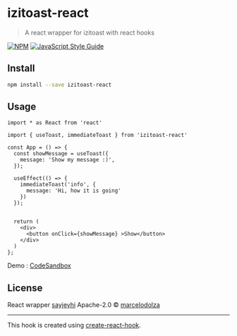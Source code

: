 # izitoast-react

> A react wrapper for izitoast with react hooks

[![NPM](https://img.shields.io/npm/v/izitoast-react.svg)](https://www.npmjs.com/package/izitoast-react) [![JavaScript Style Guide](https://img.shields.io/badge/code_style-standard-brightgreen.svg)](https://standardjs.com)

## Install

```bash
npm install --save izitoast-react
```

## Usage

```tsx
import * as React from 'react'

import { useToast, immediateToast } from 'izitoast-react'

const App = () => {
  const showMessage = useToast({
    message: 'Show my message :)',
  });

  useEffect(() => {
    immediateToast('info', {
      message: 'Hi, how it is going'
    })
  });


  return (
    <div>
      <button onClick={showMessage} >Show</button>
    </div>
  )
};
```

Demo : [CodeSandbox](https://codesandbox.io/s/izi-toast-react-wrapper-ynrrn)

## License

React wrapper [sayjeyhi](https://github.com/sayjeyhi)
Apache-2.0 © [marcelodolza](https://github.com/marcelodolza)

---

This hook is created using [create-react-hook](https://github.com/hermanya/create-react-hook).
